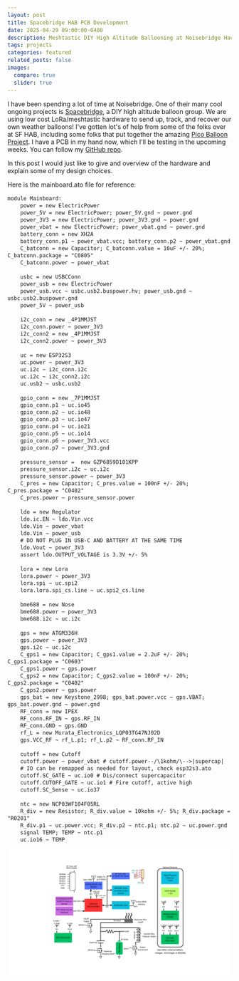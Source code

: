 ```yaml
---
layout: post
title: Spacebridge HAB PCB Development
date: 2025-04-29 09:00:00-0400
description: Meshtastic DIY High Altitude Ballooning at Noisebridge Hackerspace
tags: projects
categories: featured
related_posts: false
images:
  compare: true
  slider: true
---
```


I have been spending a lot of time at Noisebridge. One of their many cool ongoing projects is <a href="https://www.noisebridge.net/wiki/Spacebridge:_The_Next_Generation">Spacebridge</a>, a DIY high altitude balloon group. We are using low cost LoRa/meshtastic hardware to send up, track, and recover our own weather balloons! I've gotten lot's of help from some of the folks over at SF HAB, including some folks that put together the amazing [Pico Balloon Project](https://www.picoballoons.net/). I have a PCB in my hand now, which I'll be testing in the upcoming weeks. You can follow my [GitHub repo](https://github.com/eigenlucy/spacebridgehabpcb).

In this post I would just like to give and overview of the hardware and explain some of my design choices.

Here is the mainboard.ato file for reference:

```
module Mainboard:
    power = new ElectricPower
    power_5V = new ElectricPower; power_5V.gnd ~ power.gnd
    power_3V3 = new ElectricPower; power_3V3.gnd ~ power.gnd
    power_vbat = new ElectricPower; power_vbat.gnd ~ power.gnd
    battery_conn = new XH2A
    battery_conn.p1 ~ power_vbat.vcc; battery_conn.p2 ~ power_vbat.gnd
    C_batconn = new Capacitor; C_batconn.value = 10uF +/- 20%; C_batconn.package = "C0805"
    C_batconn.power ~ power_vbat

    usbc = new USBCConn
    power_usb = new ElectricPower
    power_usb.vcc ~ usbc.usb2.buspower.hv; power_usb.gnd ~ usbc.usb2.buspower.gnd
    power_5V ~ power_usb

    i2c_conn = new _4P1MMJST
    i2c_conn.power ~ power_3V3
    i2c_conn2 = new _4P1MMJST
    i2c_conn2.power ~ power_3V3

    uc = new ESP32S3
    uc.power ~ power_3V3
    uc.i2c ~ i2c_conn.i2c
    uc.i2c ~ i2c_conn2.i2c
    uc.usb2 ~ usbc.usb2

    gpio_conn = new _7P1MMJST
    gpio_conn.p1 ~ uc.io45
    gpio_conn.p2 ~ uc.io48
    gpio_conn.p3 ~ uc.io47
    gpio_conn.p4 ~ uc.io21
    gpio_conn.p5 ~ uc.io14
    gpio_conn.p6 ~ power_3V3.vcc
    gpio_conn.p7 ~ power_3V3.gnd

    pressure_sensor =  new GZP6859D101KPP
    pressure_sensor.i2c ~ uc.i2c
    pressure_sensor.power ~ power_3V3
    C_pres = new Capacitor; C_pres.value = 100nF +/- 20%; C_pres.package = "C0402"
    C_pres.power ~ pressure_sensor.power

    ldo = new Regulator
    ldo.ic.EN ~ ldo.Vin.vcc
    ldo.Vin ~ power_vbat
    ldo.Vin ~ power_usb
    # DO NOT PLUG IN USB-C AND BATTERY AT THE SAME TIME
    ldo.Vout ~ power_3V3
    assert ldo.OUTPUT_VOLTAGE is 3.3V +/- 5%

    lora = new Lora
    lora.power ~ power_3V3
    lora.spi ~ uc.spi2
    lora.lora.spi_cs.line ~ uc.spi2_cs.line

    bme688 = new Nose
    bme688.power ~ power_3V3
    bme688.i2c ~ uc.i2c

    gps = new ATGM336H
    gps.power ~ power_3V3
    gps.i2c ~ uc.i2c
    C_gps1 = new Capacitor; C_gps1.value = 2.2uF +/- 20%; C_gps1.package = "C0603"
    C_gps1.power ~ gps.power
    C_gps2 = new Capacitor; C_gps2.value = 100nF +/- 20%; C_gps2.package = "C0402"
    C_gps2.power ~ gps.power
    gps_bat = new Keystone_2998; gps_bat.power.vcc ~ gps.VBAT; gps_bat.power.gnd ~ power.gnd
    RF_conn = new IPEX
    RF_conn.RF_IN ~ gps.RF_IN
    RF_conn.GND ~ gps.GND
    rf_L = new Murata_Electronics_LQP03TG47NJ02D
    gps.VCC_RF ~ rf_L.p1; rf_L.p2 ~ RF_conn.RF_IN

    cutoff = new Cutoff
    cutoff.power ~ power_vbat # cutoff.power--/\1kohm/\-->|supercap|
    # IO can be remapped as needed for layout, check esp32s3.ato
    cutoff.SC_GATE ~ uc.io0 # Dis/connect supercapacitor
    cutoff.CUTOFF_GATE ~ uc.io1 # Fire cutoff, active high
    cutoff.SC_Sense ~ uc.io37

    ntc = new NCP03WF104F05RL
    R_div = new Resistor; R_div.value = 10kohm +/- 5%; R_div.package = "R0201"
    R_div.p1 ~ uc.power.vcc; R_div.p2 ~ ntc.p1; ntc.p2 ~ uc.power.gnd
    signal TEMP; TEMP ~ ntc.p1
    uc.io16 ~ TEMP
```

![Hab Block Diagram](/assets/img/Gallery/HABBlockDiagram.png)
